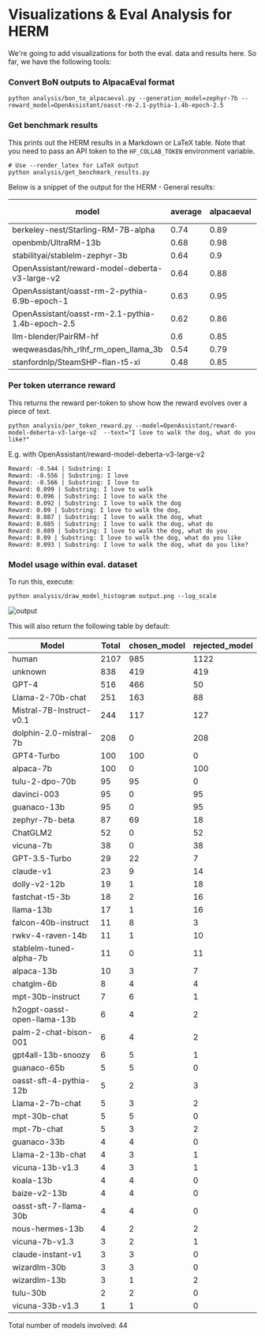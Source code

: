 # Visualizations & Eval Analysis for HERM

We're going to add visualizations for both the eval. data and results here.
So far, we have the following tools:

### Convert BoN outputs to AlpacaEval format
```
python analysis/bon_to_alpacaeval.py --generation_model=zephyr-7b --reward_model=OpenAssistant/oasst-rm-2.1-pythia-1.4b-epoch-2.5
```

### Get benchmark results
This prints out the HERM results in a Markdown or LaTeX table. Note that you need to pass an API token to the `HF_COLLAB_TOKEN` environment variable.
```
# Use --render_latex for LaTeX output
python analysis/get_benchmark_results.py
```

Below is a snippet of the output for the HERM - General results:

| model                                            |   average |   alpacaeval |   mt-bench |   llmbar |   refusals |    hep |
|--------------------------------------------------|-----------|--------------|------------|----------|------------|--------|
| berkeley-nest/Starling-RM-7B-alpha               |      0.74 |         0.89 |       0.84 |     0.45 |       0.7  |   0.8  |
| openbmb/UltraRM-13b                              |      0.68 |         0.98 |       0.93 |     0.54 |       0.08 |   0.86 |
| stabilityai/stablelm-zephyr-3b                   |      0.64 |         0.9  |       0.84 |     0.52 |       0.3  |     |
| OpenAssistant/reward-model-deberta-v3-large-v2   |      0.64 |         0.88 |       0.81 |     0.25 |       0.61 |   0.65 |
| OpenAssistant/oasst-rm-2-pythia-6.9b-epoch-1     |      0.63 |         0.95 |       0.78 |     0.36 |       0.42 |     |
| OpenAssistant/oasst-rm-2.1-pythia-1.4b-epoch-2.5 |      0.62 |         0.86 |       0.79 |     0.5  |       0.35 |     |
| llm-blender/PairRM-hf                            |      0.6  |         0.85 |       0.86 |     0.53 |       0.13 |   0.64 |
| weqweasdas/hh_rlhf_rm_open_llama_3b              |      0.54 |         0.79 |       0.72 |     0.41 |       0.22 |     |
| stanfordnlp/SteamSHP-flan-t5-xl                  |      0.48 |         0.85 |       0.7  |     0.38 |       0.01 |   0.48 |




### Per token uterrance reward
This returns the reward per-token to show how the reward evolves over a piece of text.
```
python analysis/per_token_reward.py --model=OpenAssistant/reward-model-deberta-v3-large-v2  --text="I love to walk the dog, what do you like?"
```
E.g. with OpenAssistant/reward-model-deberta-v3-large-v2
```
Reward: -0.544 | Substring: I
Reward: -0.556 | Substring: I love
Reward: -0.566 | Substring: I love to
Reward: 0.099 | Substring: I love to walk
Reward: 0.096 | Substring: I love to walk the
Reward: 0.092 | Substring: I love to walk the dog
Reward: 0.09 | Substring: I love to walk the dog,
Reward: 0.087 | Substring: I love to walk the dog, what
Reward: 0.085 | Substring: I love to walk the dog, what do
Reward: 0.089 | Substring: I love to walk the dog, what do you
Reward: 0.09 | Substring: I love to walk the dog, what do you like
Reward: 0.093 | Substring: I love to walk the dog, what do you like?
```
### Model usage within eval. dataset
To run this, execute:
```
python analysis/draw_model_histogram output.png --log_scale
```
![output](https://github.com/allenai/herm/assets/10695622/e5aa4c0f-83de-4997-8307-f49c22456671)

This will also return the following table by default:

| Model | Total | chosen_model | rejected_model |
| --- | --- | --- | --- |
| human | 2107 | 985 | 1122 |
| unknown | 838 | 419 | 419 |
| GPT-4 | 516 | 466 | 50 |
| Llama-2-70b-chat | 251 | 163 | 88 |
| Mistral-7B-Instruct-v0.1 | 244 | 117 | 127 |
| dolphin-2.0-mistral-7b | 208 | 0 | 208 |
| GPT4-Turbo | 100 | 100 | 0 |
| alpaca-7b | 100 | 0 | 100 |
| tulu-2-dpo-70b | 95 | 95 | 0 |
| davinci-003 | 95 | 0 | 95 |
| guanaco-13b | 95 | 0 | 95 |
| zephyr-7b-beta | 87 | 69 | 18 |
| ChatGLM2 | 52 | 0 | 52 |
| vicuna-7b | 38 | 0 | 38 |
| GPT-3.5-Turbo | 29 | 22 | 7 |
| claude-v1 | 23 | 9 | 14 |
| dolly-v2-12b | 19 | 1 | 18 |
| fastchat-t5-3b | 18 | 2 | 16 |
| llama-13b | 17 | 1 | 16 |
| falcon-40b-instruct | 11 | 8 | 3 |
| rwkv-4-raven-14b | 11 | 1 | 10 |
| stablelm-tuned-alpha-7b | 11 | 0 | 11 |
| alpaca-13b | 10 | 3 | 7 |
| chatglm-6b | 8 | 4 | 4 |
| mpt-30b-instruct | 7 | 6 | 1 |
| h2ogpt-oasst-open-llama-13b | 6 | 4 | 2 |
| palm-2-chat-bison-001 | 6 | 4 | 2 |
| gpt4all-13b-snoozy | 6 | 5 | 1 |
| guanaco-65b | 5 | 5 | 0 |
| oasst-sft-4-pythia-12b | 5 | 2 | 3 |
| Llama-2-7b-chat | 5 | 3 | 2 |
| mpt-30b-chat | 5 | 5 | 0 |
| mpt-7b-chat | 5 | 3 | 2 |
| guanaco-33b | 4 | 4 | 0 |
| Llama-2-13b-chat | 4 | 3 | 1 |
| vicuna-13b-v1.3 | 4 | 3 | 1 |
| koala-13b | 4 | 4 | 0 |
| baize-v2-13b | 4 | 4 | 0 |
| oasst-sft-7-llama-30b | 4 | 4 | 0 |
| nous-hermes-13b | 4 | 2 | 2 |
| vicuna-7b-v1.3 | 3 | 2 | 1 |
| claude-instant-v1 | 3 | 3 | 0 |
| wizardlm-30b | 3 | 3 | 0 |
| wizardlm-13b | 3 | 1 | 2 |
| tulu-30b | 2 | 2 | 0 |
| vicuna-33b-v1.3 | 1 | 1 | 0 |

Total number of models involved: 44
